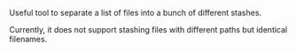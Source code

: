 Useful tool to separate a list of files into a bunch of different stashes. 

Currently, it does not support stashing files with different paths but identical filenames.